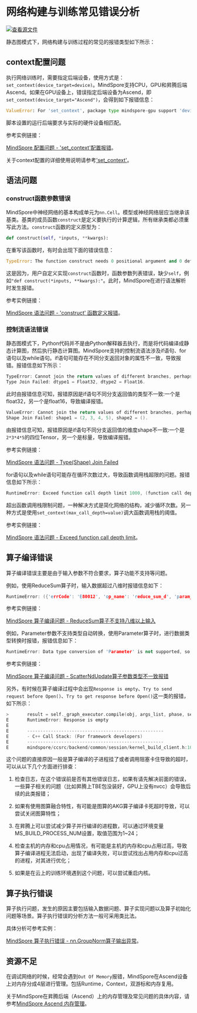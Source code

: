 # 网络构建与训练常见错误分析

[![查看源文件](https://mindspore-website.obs.cn-north-4.myhuaweicloud.com/website-images/r2.0/resource/_static/logo_source.png)](https://gitee.com/mindspore/docs/blob/r2.0/tutorials/experts/source_zh_cn/debug/mindrt_debug.md)&nbsp;&nbsp;

静态图模式下，网络构建与训练过程的常见的报错类型如下所示：

## context配置问题

执行网络训练时，需要指定后端设备，使用方式是：`set_context(device_target=device)`。MindSpore支持CPU，GPU和昇腾后端Ascend。如果在GPU设备上，错误指定后端设备为Ascend，即`set_context(device_target="Ascend")`，会得到如下报错信息：

```python
ValueError: For 'set_context', package type mindspore-gpu support 'device_target' type gpu or cpu, but got Ascend.
```

脚本设置的运行后端要求与实际的硬件设备相匹配。

参考实例链接：

[MindSpore 配置问题 - 'set_context'配置报错](https://www.hiascend.com/forum/thread-0229106885219029083-1-1.html)。

关于context配置的详细使用说明请参考['set_context'](https://www.mindspore.cn/docs/zh-CN/r2.0/api_python/mindspore/mindspore.set_context.html)。

## 语法问题

### construct函数参数错误

MindSpore中神经网络的基本构成单元为`nn.Cell`。模型或神经网络层应当继承该基类。基类的成员函数`construct`是定义要执行的计算逻辑，所有继承类都必须重写此方法。`construct`函数的定义原型为：

```python
def construct(self, *inputs, **kwargs):
```

在重写该函数时，有时会出现下面的错误信息：

```python
TypeError: The function construct needs 0 positional argument and 0 default argument, but provided 1
```

这是因为，用户自定义实现`construct`函数时，函数参数列表错误，缺少`self`，例如`"def construct(*inputs, **kwargs):"`。此时，MindSpore在进行语法解析时发生报错。

参考实例链接：

[MindSpore 语法问题 - 'construct' 函数定义报错](https://www.hiascend.com/forum/thread-0230106556970619074-1-1.html)。

### 控制流语法错误

静态图模式下，Python代码并不是由Python解释器去执行，而是将代码编译成静态计算图，然后执行静态计算图。MindSpore支持的控制流语法涉及if语句、for语句以及while语句。if语句可能存在不同分支返回对象的属性不一致，导致报错。报错信息如下所示：

```c++
TypeError: Cannot join the return values of different branches, perhaps you need to make them equal.
Type Join Failed: dtype1 = Float32, dtype2 = Float16.
```

此时由报错信息可知，报错原因是if语句不同分支返回值的类型不一致:一个是float32，另一个是float16，导致编译报错。

```c++
ValueError: Cannot join the return values of different branches, perhaps you need to make them equal.
Shape Join Failed: shape1 = (2, 3, 4, 5), shape2 = ().
```

由报错信息可知，报错原因是if语句不同分支返回值的维度shape不一致:一个是`2*3*4*5`的四位Tensor，另一个是标量，导致编译报错。

参考实例链接：

[MindSpore 语法问题 - Type(Shape) Join Failed](https://www.mindspore.cn/docs/zh-CN/r2.0/faq/network_compilation.html?highlight=type%20join%20failed)

for语句以及while语句可能存在循环次数过大，导致函数调用栈超限的问题。报错信息如下所示：

```c++
RuntimeError: Exceed function call depth limit 1000, (function call depth: 1001, simulate call depth: 997).
```

超出函数调用栈限制问题，一种解决方式是简化网络的结构，减少循环次数。另一种方式是使用`set_context(max_call_depth=value)`调大函数调用栈的阈值。

参考实例链接：

[MindSpore 语法问题 - Exceed function call depth limit](https://www.hiascend.com/forum/thread-0223111589074862027-1-1.html)。

## 算子编译错误

算子编译错误主要是由于输入参数不符合要求，算子功能不支持等问题。

例如，使用ReduceSum算子时，输入数据超过八维时报错信息如下：

```c++
RuntimeError: ({'errCode': 'E80012', 'op_name': 'reduce_sum_d', 'param_name': 'x', 'min_value': 0, 'max_value': 8, 'real_value': 10}, 'In op, the num of dimensions of input/output[x] should be in the range of [0, 8], but actually is [10].')
```

参考实例链接：

[MindSpore 算子编译问题 - ReduceSum算子不支持八维以上输入](https://www.hiascend.com/forum/thread-0229108037306667164-1-1.html)

例如，Parameter参数不支持类型自动转换，使用Parameter算子时，进行数据类型转换时报错，报错信息如下：

```c++
RuntimeError: Data type conversion of 'Parameter' is not supported, so data type int32 cannot be converted to data type float32 automatically.
```

参考实例链接：

[MindSpore 算子编译问题 - ScatterNdUpdate算子参数类型不一致报错](https://www.hiascend.com/forum/thread-0232107351416081120-1-1.html)

另外，有时候在算子编译过程中会出现`Response is empty`、`Try to send request before Open()`、`Try to get response before Open()`这一类的报错，如下所示：

```c++
>       result = self._graph_executor.compile(obj, args_list, phase, self._use_vm_mode())
E       RuntimeError: Response is empty
E
E       ----------------------------------------------------
E       - C++ Call Stack: (For framework developers)
E       ----------------------------------------------------
E       mindspore/ccsrc/backend/common/session/kernel_build_client.h:100 Response
```

这个问题的直接原因一般是算子编译的子进程挂了或者调用阻塞卡住导致的超时，可以从以下几个方面进行排查：

1. 检查日志，在这个错误前是否有其他错误日志，如果有请先解决前面的错误，一些算子相关的问题（比如昇腾上TBE包没装好，GPU上没有nvcc）会导致后续的此类报错；

2. 如果有使用图算融合特性，有可能是图算的AKG算子编译卡死超时导致，可以尝试关闭图算特性；

3. 在昇腾上可以尝试减少算子并行编译的进程数，可以通过环境变量MS_BUILD_PROCESS_NUM设置，取值范围为1~24；

4. 检查主机的内存和cpu占用情况，有可能是主机的内存和cpu占用过高，导致算子编译进程无法启动，出现了编译失败，可以尝试找出占用内存和cpu过高的进程，对其进行优化；

5. 如果是在云上的训练环境遇到这个问题，可以尝试重启内核。

## 算子执行错误

算子执行问题，发生的原因主要包括输入数据问题、算子实现问题以及算子初始化问题等场景。算子执行错误的分析方法一般可采用类比法。

具体分析可参考实例：

[MindSpore 算子执行错误 - nn.GroupNorm算子输出异常](https://www.hiascend.com/forum/thread-0229107351277363132-1-1.html)。

## 资源不足

在调试网络的时候，经常会遇到`Out Of Memory`报错，MindSpore在Ascend设备上对内存分成4层进行管理。包括Runtime，Context，双游标和内存复用。

关于MindSpore在昇腾后端（Ascend）上的内存管理及常见问题的具体内容，请参考[MindSpore Ascend 内存管理](https://www.hiascend.com/forum/thread-0229107352026042135-1-1.html)。

